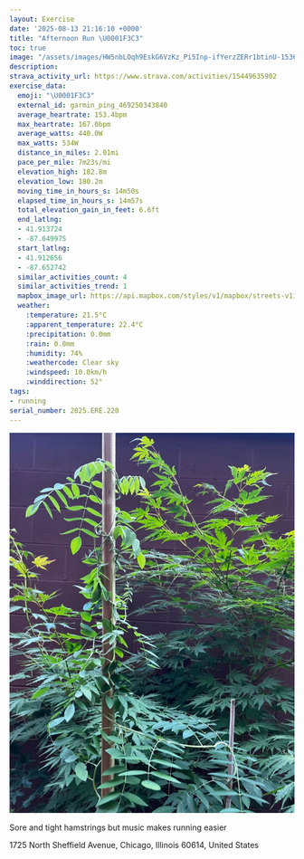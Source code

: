 ```yaml
---
layout: Exercise
date: '2025-08-13 21:16:10 +0000'
title: "Afternoon Run \U0001F3C3"
toc: true
image: "/assets/images/HW5nbLOqh9EskG6VzKz_Pi5Inp-ifYerzZERr1btinU-1536x2048.jpg.jpeg"
description:
strava_activity_url: https://www.strava.com/activities/15449635902
exercise_data:
  emoji: "\U0001F3C3"
  external_id: garmin_ping_469250343840
  average_heartrate: 153.4bpm
  max_heartrate: 167.0bpm
  average_watts: 440.0W
  max_watts: 534W
  distance_in_miles: 2.01mi
  pace_per_mile: 7m23s/mi
  elevation_high: 182.8m
  elevation_low: 180.2m
  moving_time_in_hours_s: 14m50s
  elapsed_time_in_hours_s: 14m57s
  total_elevation_gain_in_feet: 6.6ft
  end_latlng:
  - 41.913724
  - -87.649975
  start_latlng:
  - 41.912656
  - -87.652742
  similar_activities_count: 4
  similar_activities_trend: 1
  mapbox_image_url: https://api.mapbox.com/styles/v1/mapbox/streets-v11/static/path-5+787af2-1.0(eoy~F~w~uOaAEo%40H%5D%3F%5DDc%40Ag%40Fu%40IcBH%5D%3Fu%40Fg%40AcAH%5DEIIMEy%40FWAw%40HkA%3FWBcA%3FMCg%40%3Fy%40B_AHs%40%3F_%40CY%40%5DA_ADMAMEs%40J_A%40iAPg%40%40cAAm%40Do%40Ag%40Bi%40As%40BwAAcABEAGSEm%40G%5BAY%5B%7B%40AYD_%40CWAuAGeD%3Fm%40G_BFoA%40QFG%40IE%7DADS%3Fo%40DSHILAdDCnBK~A%40%7C%40Cv%40Br%40M%60%40%40%60%40G%7C%40EpAAf%40Gr%40ALCXBx%40%3Fv%40M%7C%40%40PDz%40Bt%40Ef%40Bj%40ApAG%60%40%3FXBtAGZ%40VFR%3F~CEzAIlABz%40ER%40),pin-s-s+e5b22e(-87.65328,41.91491),pin-s-f+89ae00(-87.64845000000005,41.915319999999994)/auto/800x800?access_token=pk.eyJ1Ijoiam9zaGJlY2ttYW4iLCJhIjoiY205eWR2aDd1MWZ6djJrbXc4a3M0bWZleiJ9.XiG9OWkNcZk2QzjJbxLB4A
  weather:
    :temperature: 21.5°C
    :apparent_temperature: 22.4°C
    :precipitation: 0.0mm
    :rain: 0.0mm
    :humidity: 74%
    :weathercode: Clear sky
    :windspeed: 10.0km/h
    :winddirection: 52°
tags:
- running
serial_number: 2025.ERE.220
---
```

![Afternoon Run](/assets/images/HW5nbLOqh9EskG6VzKz_Pi5Inp-ifYerzZERr1btinU-1536x2048.jpg.jpeg)

Sore and tight hamstrings but music makes running easier

1725 North Sheffield Avenue, Chicago, Illinois 60614, United States
